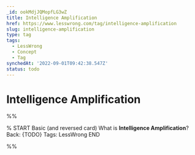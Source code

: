 ```yaml
---
_id: ookMdjJQMopfLG3wZ
title: Intelligence Amplification
href: https://www.lesswrong.com/tag/intelligence-amplification
slug: intelligence-amplification
type: tag
tags:
  - LessWrong
  - Concept
  - Tag
synchedAt: '2022-09-01T09:42:38.547Z'
status: todo
---
```


# Intelligence Amplification


%%

% START
Basic (and reversed card)
What is **Intelligence Amplification**?
Back: {TODO}
Tags: LessWrong
END
<!--ID: 1663156996607-->


%%
	
